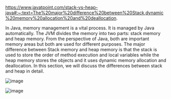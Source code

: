 https://www.javatpoint.com/stack-vs-heap-java#:~:text=The%20major%20difference%20between%20Stack,dynamic%20memory%20allocation%20and%20deallocation.

In Java, memory management is a vital process. It is managed by Java automatically. The JVM divides the memory into two parts: stack memory and heap memory. From the perspective of Java, both are important memory areas but both are used for different purposes. The major difference between Stack memory and heap memory is that the stack is used to store the order of method execution and local variables while the heap memory stores the objects and it uses dynamic memory allocation and deallocation. In this section, we will discuss the differences between stack and heap in detail.

![image](https://user-images.githubusercontent.com/54280958/174613954-78a7081b-b855-478a-adb0-8e5cd57fb0cd.png)

![image](https://user-images.githubusercontent.com/54280958/174614002-27903458-6ab8-496a-9bdd-0dc61a67e897.png)

